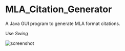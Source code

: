 # MLA_Citation_Generator
A Java GUI program to generate MLA format citations.

Use _Swing_  

![screenshot](https://github.com/EricEricEricJin/MLA_Citation_Generator/screenshot.jpg)
